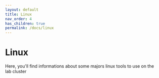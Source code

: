 ```yaml
---
layout: default
title: Linux
nav_order: 4
has_children: true
permalink: /docs/linux
---
```


# Linux

Here, you'll find informations about some majors linux tools to use on the lab cluster
